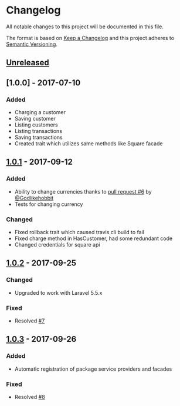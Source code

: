 # Changelog
All notable changes to this project will be documented in this file.

The format is based on [Keep a Changelog](http://keepachangelog.com/en/1.0.0/)
and this project adheres to [Semantic Versioning](http://semver.org/spec/v2.0.0.html).

## [Unreleased]

## [1.0.0] - 2017-07-10
### Added
- Charging a customer
- Saving customer
- Listing customers
- Listing transactions
- Saving transactions
- Created trait which utilizes same methods like Square facade

## [1.0.1] - 2017-09-12
### Added
- Ability to change currencies thanks to [pull request #6](https://github.com/NikolaGavric94/laravel-square/pull/6) by [@Godlikehobbit](https://github.com/Godlikehobbit)
- Tests for changing currency

### Changed
- Fixed rollback trait which caused travis cli build to fail
- Fixed charge method in HasCustomer, had some redundant code
- Changed credentials for square api

## [1.0.2] - 2017-09-25
### Changed
- Upgraded to work with Laravel 5.5.x

### Fixed
- Resolved [#7](https://github.com/NikolaGavric94/laravel-square/issues/7)

## [1.0.3] - 2017-09-26
### Added
- Automatic registration of package service providers and facades

### Fixed
- Resolved [#8](https://github.com/NikolaGavric94/laravel-square/issues/8)

[Unreleased]: https://github.com/NikolaGavric94/laravel-square/compare/v1.0.3...HEAD
[1.0.1]: https://github.com/NikolaGavric94/laravel-square/compare/v1.0.0...v1.0.1
[1.0.2]: https://github.com/NikolaGavric94/laravel-square/compare/v1.0.1...v1.0.2
[1.0.3]: https://github.com/NikolaGavric94/laravel-square/compare/v1.0.2...v1.0.3
